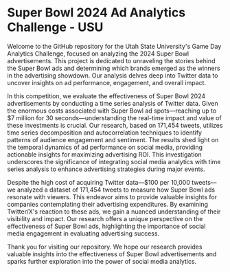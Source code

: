 # Super Bowl 2024 Ad Analytics Challenge - USU

Welcome to the GitHub repository for the Utah State University's Game Day Analytics Challenge, focused on analyzing the 2024 Super Bowl advertisements. This project is dedicated to unraveling the stories behind the Super Bowl ads and determining which brands emerged as the winners in the advertising showdown. Our analysis delves deep into Twitter data to uncover insights on ad performance, engagement, and overall impact.

In this competition, we evaluate the effectiveness of Super Bowl 2024 advertisements by conducting a time series analysis of Twitter data. Given the enormous costs associated with Super Bowl ad spots—reaching up to $7 million for 30 seconds—understanding the real-time impact and value of these investments is crucial. Our research, based on 171,454 tweets, utilizes time series decomposition and autocorrelation techniques to identify patterns of audience engagement and sentiment. The results shed light on the temporal dynamics of ad performance on social media, providing actionable insights for maximizing advertising ROI. This investigation underscores the significance of integrating social media analytics with time series analysis to enhance advertising strategies during major events.

Despite the high cost of acquiring Twitter data—$100 per 10,000 tweets—we analyzed a dataset of 171,454 tweets to measure how Super Bowl ads resonate with viewers. This endeavor aims to provide valuable insights for companies contemplating their advertising expenditures. By examining Twitter/X's reaction to these ads, we gain a nuanced understanding of their visibility and impact. Our research offers a unique perspective on the effectiveness of Super Bowl ads, highlighting the importance of social media engagement in evaluating advertising success. 

Thank you for visiting our repository. We hope our research provides valuable insights into the effectiveness of Super Bowl advertisements and sparks further exploration into the power of social media analytics.
